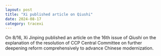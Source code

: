 ```yaml
---
layout: post
title: "Xi published article on Qiushi"
date: 2024-08-17
category: tracexi
---
```


On 8/16, Xi Jinping published an article on the 16th issue of *Qiushi* on the explanation of the resolution of CCP Central Committee on further deepening reform comprehensively to advance Chinese modernization.
